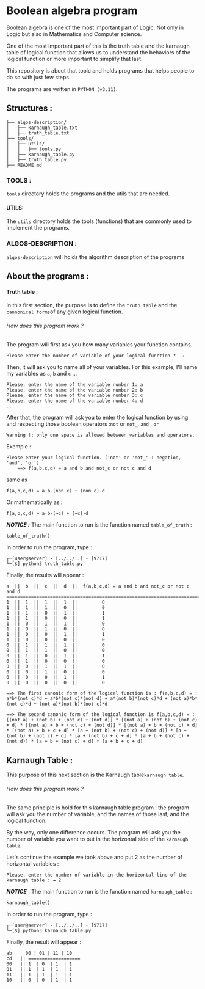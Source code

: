 # Boolean algebra program

Boolean algebra is one of the most important part of Logic. Not only in Logic but also in Mathematics and Computer science.

One of the most important part of this is the truth table and the karnaugh table of logical function
that allows us to understand the behaviors of the logical function or more important to simplify that last.

This repository is about that topic and holds programs that helps people to do so with just few steps.

The programs are written in `PYTHON (v3.11)`.

## Structures :

    ├── algos-description/
    │   ├── karnaugh_table.txt
    │   ├── truth_table.txt
    ├── tools/
    │   ├── utils/
    │   │   ├── tools.py
    │   ├── karnaugh_table.py
    │   ├── truth_table.py
    ├── README.md


### TOOLS :

`tools` directory holds the programs and the utils that are needed.

#### UTILS:

The `utils` directory holds the tools (functions) that are commonly used to implement the programs.

### ALGOS-DESCRIPTION :

`algos-description` will holds the algorithm description of the programs

## About the programs :

#### Truth table :

In this first section, the purpose is to define the `truth table` and the `cannonical forms`of any given logical function.

###### _How does this program work ?_

The program will first ask you how many variables your function contains.

    Please enter the number of variable of your logical function ?  → 

Then, it will ask you to name all of your variables. For this example, I'll name my variables as `a`, `b` and `c` ...

    Please, enter the name of the variable number 1: a
    Please, enter the name of the variable number 2: b
    Please, enter the name of the variable number 3: c
    Please, enter the name of the variable number 4: d
    ...

After that, the program will ask you to enter the logical function by using and respecting those boolean operators :``not`` or ``not_``, ``and`` , ``or``

``Warning !: only one space is allowed between variables and operators.``

Exemple :

    Please enter your logical function. ('not' or 'not_' : negation, 'and', 'or')
        ==> f(a,b,c,d) = a and b and not_c or not c and d
    
same as 

    f(a,b,c,d) = a.b.(non c) + (non c).d

Or mathematically as : 

    f(a,b,c,d) = a⋅b⋅(¬c) + (¬c)⋅d


**_NOTICE :_** The main function to run is the function named `table_of_truth` :
    
    table_of_truth()

In order to run the program, type :
    
    ┌─[user@server] - [../../..] - [9717]
    └─[$] python3 truth_table.py

Finally, the results will appear :
    
    a  ||  b  ||  c  ||  d  ||  f(a,b,c,d) = a and b and not_c or not c and d
    =========================================================================
    1  ||  1  ||  1  ||  1  ||         0
    1  ||  1  ||  1  ||  0  ||         0
    1  ||  1  ||  0  ||  1  ||         1
    1  ||  1  ||  0  ||  0  ||         1
    1  ||  0  ||  1  ||  1  ||         0
    1  ||  0  ||  1  ||  0  ||         0
    1  ||  0  ||  0  ||  1  ||         1
    1  ||  0  ||  0  ||  0  ||         0
    0  ||  1  ||  1  ||  1  ||         0
    0  ||  1  ||  1  ||  0  ||         0
    0  ||  1  ||  0  ||  1  ||         1
    0  ||  1  ||  0  ||  0  ||         0
    0  ||  0  ||  1  ||  1  ||         0
    0  ||  0  ||  1  ||  0  ||         0
    0  ||  0  ||  0  ||  1  ||         1
    0  ||  0  ||  0  ||  0  ||         0

    ==> The first canonic form of the logical function is : f(a,b,c,d) = : a*b*(not c)*d + a*b*(not c)*(not d) + a*(not b)*(not c)*d + (not a)*b*(not c)*d + (not a)*(not b)*(not c)*d

    ==> The second canonic form of the logical function is f(a,b,c,d) = : [(not a) + (not b) + (not c) + (not d)] * [(not a) + (not b) + (not c) + d] * [(not a) + b + (not c) + (not d)] * [(not a) + b + (not c) + d] * [(not a) + b + c + d] * [a + (not b) + (not c) + (not d)] * [a + (not b) + (not c) + d] * [a + (not b) + c + d] * [a + b + (not c) + (not d)] * [a + b + (not c) + d] * [a + b + c + d]


## Karnaugh Table :
This purpose of this next section is the Karnaugh table``karnaugh table``.

###### _How does this program work ?_

The same principle is hold for this karnaugh table program : the program will ask you the number of variable,
and the names of those last, and the logical function.

By the way, only one difference occurs. The program will ask you the number of variable you want to put in the
horizontal side of the `karnaugh table`.

Let's continue the example we took above and put 2 as the number of horizontal variables :

    Please, enter the number of variable in the horizontal line of the karnaugh table : → 2

_**NOTICE**_ : The main function to run is the function named `karnaugh_table` :
    
    karnaugh_table()

In order to run the program, type :
    
    ┌─[user@server] - [../../..] - [9717]
    └─[$] python3 karnaugh_table.py

Finally, the result will appear :

    ab     00 | 01 | 11 | 10
    cd   || ===================
    00   || 1  | 0  | 1  | 1
    01   || 1  | 1  | 1  | 1
    11   || 1  | 1  | 1  | 1
    10   || 0  | 0  | 1  | 1


